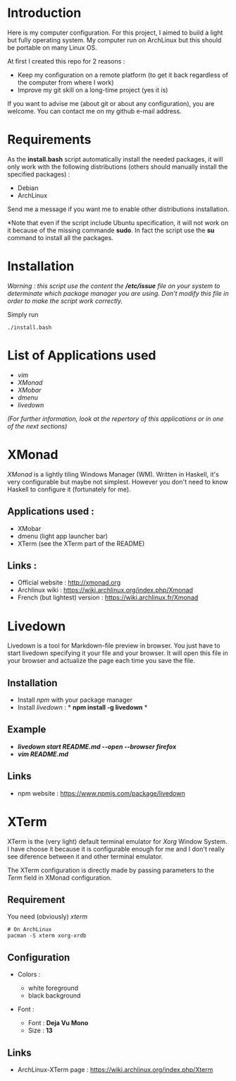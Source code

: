 <!-- # My computer configuration -->

# Introduction 

Here is my computer configuration. For this project, I aimed to build a light but fully operating system. 
My computer run on ArchLinux but this should be portable on many Linux OS.

At first I created this repo for 2 reasons :
+ Keep my configuration on a remote platform (to get it back regardless of the computer from where I work)
+ Improve my git skill on a long-time project (yes it is)

If you want to advise me (about git or about any configuration), you are welcome. You can contact me on my github e-mail address.

# Requirements

As the **install.bash** script automatically install the needed packages, it will only work with the following distributions (others should manually install the specified packages) :
+ Debian
+ ArchLinux

Send me a message if you want me to enable other distributions installation. 

*Note that even if the script include Ubuntu specification, it will not work on it because of the missing commande **sudo**. In fact the script use the **su** command to install all the packages.


# Installation

*Warning : this script use the content the **/etc/issue** file on your system to determinate which package manager you are using. Don't modify this file in order to make the script work correctly.*

Simply run 

	./install.bash


# List of Applications used

+ *vim*
+ *XMonad*
+ *XMobar*
+ *dmenu*
+ *livedown*

*(For further information, look at the repertory of this applications or in one of the next sections)*

# XMonad

*XMonad* is a lightly tiling Windows Manager (WM). Written in Haskell, it's very configurable but maybe not simplest. However you don't need to know Haskell to configure it (fortunately for me).

## Applications used :
+ XMobar
+ dmenu (light app launcher bar)
+ XTerm (see the XTerm part of the README)

## Links :
+ Official website : http://xmonad.org
+ Archlinux wiki : https://wiki.archlinux.org/index.php/Xmonad
+ French (but lightest) version : https://wiki.archlinux.fr/Xmonad

# Livedown

Livedown is a tool for Markdown-file preview in browser. You just have to start livedown specifying it your file and your browser. It will open this file in your browser and actualize the page each time you save the file.

## Installation

+ Install *npm* with your package manager
+ Install *livedown* : * **npm install -g livedown** *

## Example
+ ***livedown start README.md --open --browser firefox***
+ ***vim README.md***

## Links
+ npm website : https://www.npmjs.com/package/livedown

# XTerm

XTerm is the (very light) default terminal emulator for *Xorg* Window System.
I have choose it because it is configurable enough for me and I don't really see diference between it and other terminal emulator.

The XTerm configuration is directly made by passing parameters to the *Term* field in XMonad configuration.
  
## Requirement

You need (obviously) *xterm* 

	# On ArchLinux
	pacman -S xterm xorg-xrdb

## Configuration

+ Colors : 
	+ white foreground
	+ black background
	
+ Font :
	+ Font : **Deja Vu Mono**
	+ Size : **13**

## Links
+ ArchLinux-XTerm page : https://wiki.archlinux.org/index.php/Xterm
